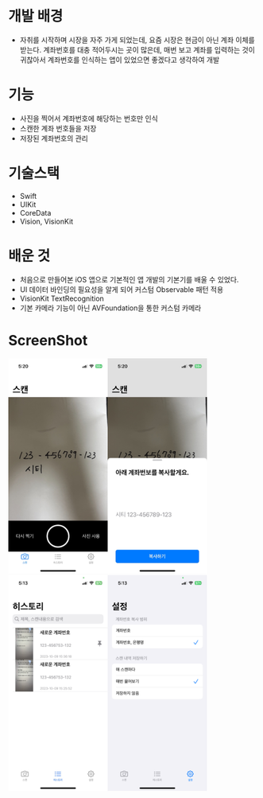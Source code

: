 # 개발 배경
- 자취를 시작하며 시장을 자주 가게 되었는데, 요즘 시장은 현금이 아닌 계좌 이체를 받는다. 계좌번호를 대충 적어두시는 곳이 많은데, 매번 보고 계좌를 입력하는 것이 귀찮아서 계좌번호를 인식하는 앱이 있었으면 좋겠다고 생각하여 개발

# 기능
- 사진을 찍어서 계좌번호에 해당하는 번호만 인식
- 스캔한 계좌 번호들을 저장
- 저장된 계좌번호의 관리

# 기술스택
- Swift
- UIKit
- CoreData
- Vision, VisionKit

# 배운 것
- 처음으로 만들어본 iOS 앱으로 기본적인 앱 개발의 기본기를 배울 수 있었다.
- UI 데이터 바인딩의 필요성을 알게 되어 커스텀 Observable 패턴 적용
- VisionKit TextRecognition
- 기본 카메라 기능이 아닌 AVFoundation을 통한 커스텀 카메라

# ScreenShot
<img src="./images/스캔.png" width="200" alt="스캔"><img src="./images/복사.png" width="200" alt="복사"><img src="./images/히스토리.jpeg" width="200" alt="히스토리"><img src="./images/설정.png" width="200" alt="설정">


